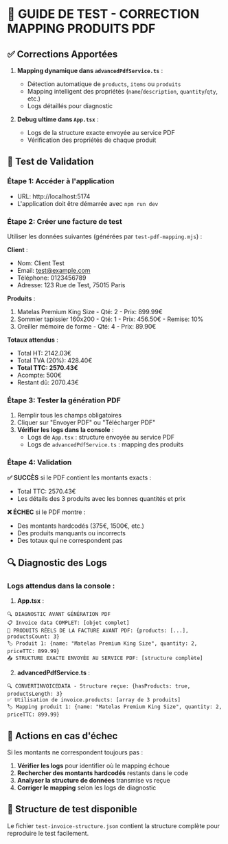 # 🔧 GUIDE DE TEST - CORRECTION MAPPING PRODUITS PDF

## ✅ Corrections Apportées

1. **Mapping dynamique dans `advancedPdfService.ts`** :
   - Détection automatique de `products`, `items` ou `produits`
   - Mapping intelligent des propriétés (`name`/`description`, `quantity`/`qty`, etc.)
   - Logs détaillés pour diagnostic

2. **Debug ultime dans `App.tsx`** :
   - Logs de la structure exacte envoyée au service PDF
   - Vérification des propriétés de chaque produit

## 🧪 Test de Validation

### Étape 1: Accéder à l'application
- URL: http://localhost:5174
- L'application doit être démarrée avec `npm run dev`

### Étape 2: Créer une facture de test
Utiliser les données suivantes (générées par `test-pdf-mapping.mjs`) :

**Client** :
- Nom: Client Test
- Email: test@example.com  
- Téléphone: 0123456789
- Adresse: 123 Rue de Test, 75015 Paris

**Produits** :
1. Matelas Premium King Size - Qté: 2 - Prix: 899.99€
2. Sommier tapissier 160x200 - Qté: 1 - Prix: 456.50€ - Remise: 10%
3. Oreiller mémoire de forme - Qté: 4 - Prix: 89.90€

**Totaux attendus** :
- Total HT: 2142.03€
- Total TVA (20%): 428.40€
- **Total TTC: 2570.43€**
- Acompte: 500€
- Restant dû: 2070.43€

### Étape 3: Tester la génération PDF
1. Remplir tous les champs obligatoires
2. Cliquer sur "Envoyer PDF" ou "Télécharger PDF"
3. **Vérifier les logs dans la console** :
   - Logs de `App.tsx` : structure envoyée au service PDF
   - Logs de `advancedPdfService.ts` : mapping des produits

### Étape 4: Validation
**✅ SUCCÈS** si le PDF contient les montants exacts :
- Total TTC: 2570.43€
- Les détails des 3 produits avec les bonnes quantités et prix

**❌ ÉCHEC** si le PDF montre :
- Des montants hardcodés (375€, 1500€, etc.)
- Des produits manquants ou incorrects
- Des totaux qui ne correspondent pas

## 🔍 Diagnostic des Logs

### Logs attendus dans la console :

1. **App.tsx** :
```
🔍 DIAGNOSTIC AVANT GÉNÉRATION PDF
📋 Invoice data COMPLET: [objet complet]
🛒 PRODUITS RÉELS DE LA FACTURE AVANT PDF: {products: [...], productsCount: 3}
🏷️ Produit 1: {name: "Matelas Premium King Size", quantity: 2, priceTTC: 899.99}
📤 STRUCTURE EXACTE ENVOYÉE AU SERVICE PDF: [structure complète]
```

2. **advancedPdfService.ts** :
```
🔍 CONVERTINVOICEDATA - Structure reçue: {hasProducts: true, productsLength: 3}
✅ Utilisation de invoice.products: [array de 3 produits]
🏷️ Mapping produit 1: {name: "Matelas Premium King Size", quantity: 2, priceTTC: 899.99}
```

## 🚨 Actions en cas d'échec

Si les montants ne correspondent toujours pas :

1. **Vérifier les logs** pour identifier où le mapping échoue
2. **Rechercher des montants hardcodés** restants dans le code
3. **Analyser la structure de données** transmise vs reçue
4. **Corriger le mapping** selon les logs de diagnostic

## 📝 Structure de test disponible

Le fichier `test-invoice-structure.json` contient la structure complète pour reproduire le test facilement.
